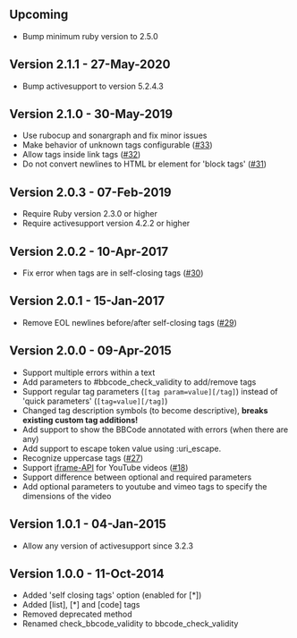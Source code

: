Upcoming
--------

* Bump minimum ruby version to 2.5.0

Version 2.1.1 - 27-May-2020
---------------------------

* Bump activesupport to version 5.2.4.3

Version 2.1.0 - 30-May-2019
---------------------------

* Use rubocup and sonargraph and fix minor issues
* Make behavior of unknown tags configurable ([#33](https://github.com/veger/ruby-bbcode/issues/36))
* Allow tags inside link tags ([#32](https://github.com/veger/ruby-bbcode/issues/32))
* Do not convert newlines to HTML br element for 'block tags' ([#31](https://github.com/veger/ruby-bbcode/issues/31))

Version 2.0.3 - 07-Feb-2019
---------------------------

* Require Ruby version 2.3.0 or higher
* Require activesupport version 4.2.2 or higher

Version 2.0.2 - 10-Apr-2017
---------------------------

* Fix error when tags are in self-closing tags ([#30](https://github.com/veger/ruby-bbcode/issues/30))

Version 2.0.1 - 15-Jan-2017
---------------------------

* Remove EOL newlines before/after self-closing tags ([#29](https://github.com/veger/ruby-bbcode/issues/29))

Version 2.0.0 - 09-Apr-2015
---------------------------

* Support multiple errors within a text
* Add parameters to #bbcode_check_validity to add/remove tags
* Support regular tag parameters (`[tag param=value][/tag]`) instead of 'quick parameters' (`[tag=value][/tag]`)
* Changed tag description symbols (to become descriptive), **breaks existing custom tag additions!**
* Add support to show the BBCode annotated with errors (when there are any)
* Add support to escape token value using :uri_escape.
* Recognize uppercase tags ([#27](https://github.com/veger/ruby-bbcode/issues/27))
* Support [iframe-API](https://developers.google.com/youtube/iframe_api_reference) for YouTube videos ([#18](https://github.com/veger/ruby-bbcode/issues/18))
* Support difference between optional and required parameters
* Add optional parameters to youtube and vimeo tags to specify the dimensions of the video

Version 1.0.1 - 04-Jan-2015
---------------------------

* Allow any version of activesupport since 3.2.3

Version 1.0.0 - 11-Oct-2014
---------------------------

* Added 'self closing tags' option (enabled for [*])
* Added [list], [*] and [code] tags
* Removed deprecated method
* Renamed check_bbcode_validity to bbcode_check_validity
